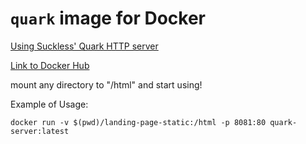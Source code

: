 # `quark` image for Docker

[Using Suckless' Quark HTTP server](https://tools.suckless.org/quark/)

[Link to Docker Hub](https://hub.docker.com/repository/docker/vasaulys/quark-server)


mount any directory to "/html" and start using!

Example of Usage:

```shell
docker run -v $(pwd)/landing-page-static:/html -p 8081:80 quark-server:latest
```

